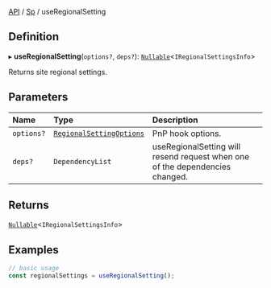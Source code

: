 [API](../index.md) / [Sp](../index.md#sp) / useRegionalSetting

## Definition

▸ **useRegionalSetting**(`options?`, `deps?`): [`Nullable`](../Types/NullableT.md)<`IRegionalSettingsInfo`\>

Returns site regional settings.

## Parameters

| Name | Type | Description |
| :------ | :------ | :------ |
| `options?` | [`RegionalSettingOptions`](../Interfaces/RegionalSettingOptions.md) | PnP hook options. |
| `deps?` | `DependencyList` | useRegionalSetting will resend request when one of the dependencies changed. |

## Returns

[`Nullable`](../Types/NullableT.md)<`IRegionalSettingsInfo`\>

## Examples

```typescript
// basic usage
const regionalSettings = useRegionalSetting();
```